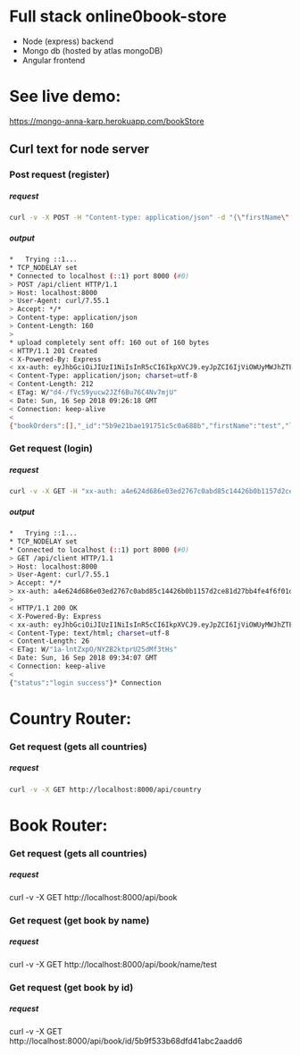 # Full stack online0book-store
* Node (express) backend
* Mongo db (hosted by atlas mongoDB)
* Angular frontend

# See live demo:
https://mongo-anna-karp.herokuapp.com/bookStore

## Curl text for node server
### Post request (register)
##### request
```bash
curl -v -X POST -H "Content-type: application/json" -d "{\"firstName\":\"test\", \"lastName\":\"test2\", \"userName\":\"test3\", \"password\":\"a4e624d686e03ed2767c0abd85c14426b0b1157d2ce81d27bb4fe4f6f01d688a\", \"country\":\"Israel\" }"  http://localhost:8000/api/client
```
##### output
```bash
*   Trying ::1...
* TCP_NODELAY set
* Connected to localhost (::1) port 8000 (#0)
> POST /api/client HTTP/1.1
> Host: localhost:8000
> User-Agent: curl/7.55.1
> Accept: */*
> Content-type: application/json
> Content-Length: 160
>
* upload completely sent off: 160 out of 160 bytes
< HTTP/1.1 201 Created
< X-Powered-By: Express
< xx-auth: eyJhbGciOiJIUzI1NiIsInR5cCI6IkpXVCJ9.eyJpZCI6IjViOWUyMWJhZTE5MTc1MWM1YzBhNjg4YiIsImlhdCI6MTUzNzA4OTk3OH0.kR6KYUT0_YFr716BxEdps9ylM-bhNy8Ra2722RRp0rE
< Content-Type: application/json; charset=utf-8
< Content-Length: 212
< ETag: W/"d4-/fVcS9yucw2JZf6Bu76C4Nv7mjU"
< Date: Sun, 16 Sep 2018 09:26:18 GMT
< Connection: keep-alive
<
{"bookOrders":[],"_id":"5b9e21bae191751c5c0a688b","firstName":"test","lastName":"test2","userName":"test3","password":"a4e624d686e03ed2767c0abd85c14426b0b1157d2ce81d27bb4fe4f6f01d688a","country":"Israel","__v":0}
```


### Get request (login)
##### request
```bash
curl -v -X GET -H "xx-auth: a4e624d686e03ed2767c0abd85c14426b0b1157d2ce81d27bb4fe4f6f01d688atest3"  http://localhost:8000/api/client
```

##### output
```bash
*   Trying ::1...
* TCP_NODELAY set
* Connected to localhost (::1) port 8000 (#0)
> GET /api/client HTTP/1.1
> Host: localhost:8000
> User-Agent: curl/7.55.1
> Accept: */*
> xx-auth: a4e624d686e03ed2767c0abd85c14426b0b1157d2ce81d27bb4fe4f6f01d688atest3
>
< HTTP/1.1 200 OK
< X-Powered-By: Express
< xx-auth: eyJhbGciOiJIUzI1NiIsInR5cCI6IkpXVCJ9.eyJpZCI6IjViOWUyMWJhZTE5MTc1MWM1YzBhNjg4YiIsImlhdCI6MTUzNzA5MDQ0N30.xFaaQHMsN_W8aww3f9d6_zfXKJEkWi0r6hB9DIObna8
< Content-Type: text/html; charset=utf-8
< Content-Length: 26
< ETag: W/"1a-lntZxpO/NYZB2ktprU25dMf3tHs"
< Date: Sun, 16 Sep 2018 09:34:07 GMT
< Connection: keep-alive
<
{"status":"login success"}* Connection 
```



# Country Router:
### Get request (gets all countries)
##### request
```bash
curl -v -X GET http://localhost:8000/api/country
```

# Book Router:
### Get request (gets all countries)
##### request
curl -v -X GET http://localhost:8000/api/book

### Get request (get book by name)
##### request
curl -v -X GET http://localhost:8000/api/book/name/test

### Get request  (get book by id)
##### request
curl -v -X GET http://localhost:8000/api/book/id/5b9f533b68dfd41abc2aadd6


